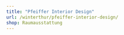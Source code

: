 ```yaml
---
title: "Pfeiffer Interior Design"
url: /winterthur/pfeiffer-interior-design/
shop: Raumausstattung
---
```

